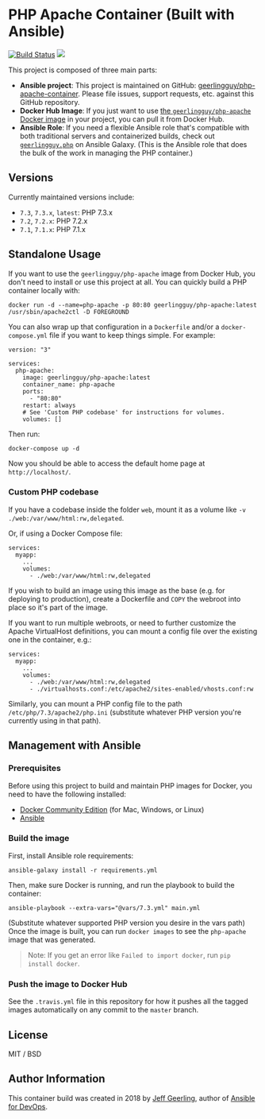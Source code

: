 # PHP Apache Container (Built with Ansible)

[![Build Status](https://travis-ci.org/geerlingguy/php-apache-container.svg?branch=master)](https://travis-ci.org/geerlingguy/php-apache-container) [![](https://images.microbadger.com/badges/image/geerlingguy/php-apache.svg)](https://microbadger.com/images/geerlingguy/php-apache "Get your own image badge on microbadger.com")

This project is composed of three main parts:

  - **Ansible project**: This project is maintained on GitHub: [geerlingguy/php-apache-container](https://github.com/geerlingguy/php-apache-container). Please file issues, support requests, etc. against this GitHub repository.
  - **Docker Hub Image**: If you just want to use [the `geerlingguy/php-apache` Docker image](https://hub.docker.com/r/geerlingguy/php-apache/) in your project, you can pull it from Docker Hub.
  - **Ansible Role**: If you need a flexible Ansible role that's compatible with both traditional servers and containerized builds, check out [`geerlingguy.php`](https://galaxy.ansible.com/geerlingguy/php/) on Ansible Galaxy. (This is the Ansible role that does the bulk of the work in managing the PHP container.)

## Versions

Currently maintained versions include:

  - `7.3`, `7.3.x`, `latest`: PHP 7.3.x
  - `7.2`, `7.2.x`: PHP 7.2.x
  - `7.1`, `7.1.x`: PHP 7.1.x

## Standalone Usage

If you want to use the `geerlingguy/php-apache` image from Docker Hub, you don't need to install or use this project at all. You can quickly build a PHP container locally with:

    docker run -d --name=php-apache -p 80:80 geerlingguy/php-apache:latest /usr/sbin/apache2ctl -D FOREGROUND

You can also wrap up that configuration in a `Dockerfile` and/or a `docker-compose.yml` file if you want to keep things simple. For example:

    version: "3"
    
    services:
      php-apache:
        image: geerlingguy/php-apache:latest
        container_name: php-apache
        ports:
          - "80:80"
        restart: always
        # See 'Custom PHP codebase' for instructions for volumes.
        volumes: []

Then run:

    docker-compose up -d

Now you should be able to access the default home page at `http://localhost/`.

### Custom PHP codebase

If you have a codebase inside the folder `web`, mount it as a volume like `-v ./web:/var/www/html:rw,delegated`.

Or, if using a Docker Compose file:

    services:
      myapp:
        ...
        volumes:
          - ./web:/var/www/html:rw,delegated

If you wish to build an image using this image as the base (e.g. for deploying to production), create a Dockerfile and `COPY` the webroot into place so it's part of the image.

If you want to run multiple webroots, or need to further customize the Apache VirtualHost definitions, you can mount a config file over the existing one in the container, e.g.:

    services:
      myapp:
        ...
        volumes:
          - ./web:/var/www/html:rw,delegated
          - ./virtualhosts.conf:/etc/apache2/sites-enabled/vhosts.conf:rw

Similarly, you can mount a PHP config file to the path `/etc/php/7.3/apache2/php.ini` (substitute whatever PHP version you're currently using in that path).

## Management with Ansible

### Prerequisites

Before using this project to build and maintain PHP images for Docker, you need to have the following installed:

  - [Docker Community Edition](https://docs.docker.com/engine/installation/) (for Mac, Windows, or Linux)
  - [Ansible](http://docs.ansible.com/ansible/latest/installation_guide/intro_installation.html)

### Build the image

First, install Ansible role requirements:

    ansible-galaxy install -r requirements.yml

Then, make sure Docker is running, and run the playbook to build the container:

    ansible-playbook --extra-vars="@vars/7.3.yml" main.yml

(Substitute whatever supported PHP version you desire in the vars path) Once the image is built, you can run `docker images` to see the `php-apache` image that was generated.

> Note: If you get an error like `Failed to import docker`, run `pip install docker`.

### Push the image to Docker Hub

See the `.travis.yml` file in this repository for how it pushes all the tagged images automatically on any commit to the `master` branch.

## License

MIT / BSD

## Author Information

This container build was created in 2018 by [Jeff Geerling](https://www.jeffgeerling.com/), author of [Ansible for DevOps](https://www.ansiblefordevops.com/).
